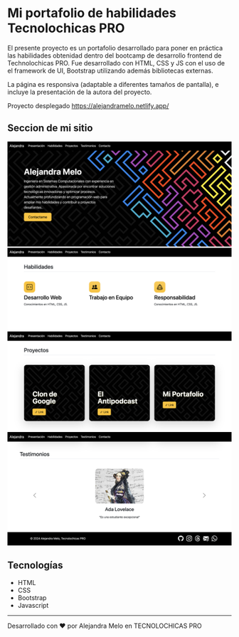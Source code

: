 # Mi portafolio de habilidades Tecnolochicas PRO

El presente proyecto es un portafolio desarrollado para poner en práctica las habilidades obtenidad dentro del bootcamp de desarrollo frontend de Technolochicas PRO.
Fue desarrollado con HTML, CSS y JS con el uso de el framework de UI, Bootstrap utilizando además bibliotecas externas.

La página es responsiva (adaptable a diferentes tamaños de pantalla), e incluye la presentación de la autora del proyecto.

Proyecto desplegado https://alejandramelo.netlify.app/

## Seccion de mi sitio

![Presentacion](assets/readme/1.png)
![Habilidades](assets/readme/2.png)
![Proyectos](assets/readme/3.png)
![Testimonios](assets/readme/4.png)
![Contacto](assets/readme/5.png)

## Tecnologías
* HTML
* CSS
* Bootstrap
* Javascript

---
Desarrollado con ❤️ por Alejandra Melo en TECNOLOCHICAS PRO


